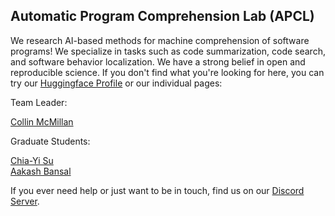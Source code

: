 ## Automatic Program Comprehension Lab (APCL)

We research AI-based methods for machine comprehension of software programs!  We specialize in tasks such as code summarization, code search, and software behavior localization.  We have a strong belief in open and reproducible science.  If you don't find what you're looking for here, you can try our [Huggingface Profile](https://huggingface.co/apcl) or our individual pages:

Team Leader:

[Collin McMillan](http://www3.nd.edu/~cmc/)

Graduate Students:

[Chia-Yi Su](https://chiayisu.github.io/) <br />
[Aakash Bansal](https://sites.nd.edu/abansal)

If you ever need help or just want to be in touch, find us on our [Discord Server](https://discord.gg/Sj8TwGJv4w).
